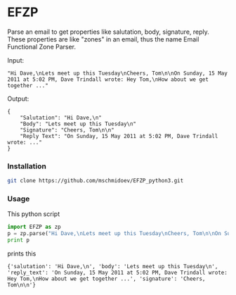 # EFZP
Parse an email to get properties like salutation, body, signature, reply. These properties are like "zones" in an email, thus the name Email Functional Zone Parser.

Input:

```
"Hi Dave,\nLets meet up this Tuesday\nCheers, Tom\n\nOn Sunday, 15 May 2011 at 5:02 PM, Dave Trindall wrote: Hey Tom,\nHow about we get together ..."
```

Output:

```
{
	"Salutation": "Hi Dave,\n"
	"Body": "Lets meet up this Tuesday\n"
	"Signature": "Cheers, Tom\n\n"
	"Reply Text": "On Sunday, 15 May 2011 at 5:02 PM, Dave Trindall wrote: ..."
}
```

### Installation

```bash
git clone https://github.com/mschmidoev/EFZP_python3.git
```

### Usage

This python script

```python
import EFZP as zp
p = zp.parse("Hi Dave,\nLets meet up this Tuesday\nCheers, Tom\n\nOn Sunday, 15 May 2011 at 5:02 PM, Dave Trindall wrote: Hey Tom,\nHow about we get together ...")
print p

```

prints this

```
{'salutation': 'Hi Dave,\n', 'body': 'Lets meet up this Tuesday\n', 'reply_text': 'On Sunday, 15 May 2011 at 5:02 PM, Dave Trindall wrote: Hey Tom,\nHow about we get together ...', 'signature': 'Cheers, Tom\n\n'}
```
